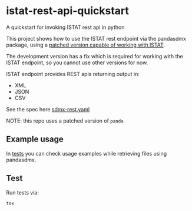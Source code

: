 # istat-rest-api-quickstart
A quickstart for invoking ISTAT rest api in python

This project shows how to use the ISTAT rest endpoint
via the pandasdmx package, using a [patched version capable of working
with ISTAT](https://github.com/ioggstream/pandaSDMX/).

The development version has a fix which is required for working
with the ISTAT endpoint, so you cannot use other versions for now.

ISTAT endpoint provides REST apis returning output in:

- XML
- JSON
- CSV 

See the spec here [sdmx-rest.yaml](sdmx-rest.yaml)

NOTE: this repo uses a patched version of `panda`
## Example usage

In [tests](tests/test_istat.py) you can check usage examples while retrieving
files using pandasdmx.


## Test

Run tests via:

```
tox
```